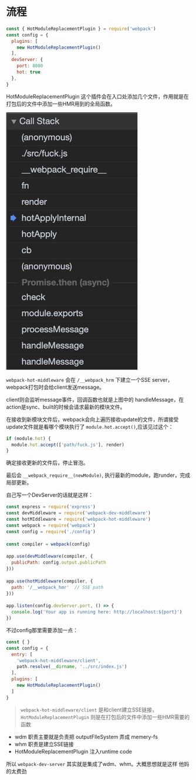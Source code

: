# 流程

```js
const { HotModuleReplacementPlugin } = require('webpack')
const config = {
  plugins: [
    new HotModuleReplacementPlugin()
  ],
  devServer: {
    port: 8080
    hot: true
  },
}
```
HotModuleReplacementPlugin 这个插件会在入口处添加几个文件，作用就是在打包后的文件中添加一些HMR用到的全局函数。

![](./callStack.jpg)


`webpack-hot-middleware` 会在 `/__webpack_hrm` 下建立一个SSE server，webpack打包时会给client发送message。

client则会监听message事件，回调函数也就是上图中的 handleMessage，在action是sync、built的时候会请求最新的模块文件。

在接收到新模块文件后，webpack会向上遍历接收update的文件，所谓接受update文件就是看哪个模块执行了 `module.hot.accept()`,应该见过这个：
```js
if (module.hot) {
  module.hot.accept(['path/fuck.js'], render)
}
```
确定接收更新的文件后，停止冒泡。

最后会 `__webpack_require__(newModule)`, 执行最新的module，跑runder，完成局部更新。

自己写一个DevServer的话就是这样：
```js
const express = require('express')
const devMiddleware = require('webpack-dev-middleware')
const hotMIddleware = require('webpack-hot-middleware')
const webpack = require('webpack')
const config = require('./config')

const compiler = webpack(config)

app.use(devMiddleware(compiler, {
  publicPath: config.output.publicPath
}))

app.use(hotMiddleware(compiler, {
  path: '/__webpack_hmr'  // SSE path
}))

app.listen(config.devServer.port, () => {
  console.log('Your app is running here: http://localhost:${port}')
})
```
不过config那里需要添加一点：
```js
const { }
const config = {
  entry: [
    'webpack-hot-middleware/client',
    path.resolve(__dirname, '../src/index.js')
  ],
  plugins: [
    new HotModuleReplacementPlugin()
  ]
}
```
> `webpack-hot-middleware/client` 是和client建立SSE链接， `HotModuleReplacementPlugin` 则是在打包后的文件中添加一些HMR需要的函数

+ wdm 职责主要就是负责把 outputFIleSystem 弄成 memery-fs
+ whm 职责是建立SSE链接
+ HotModuleReplacementPlugin 注入runtime code

所以 `webpack-dev-server` 其实就是集成了wdm、whm。大概思想就是这样 他妈的太费劲
